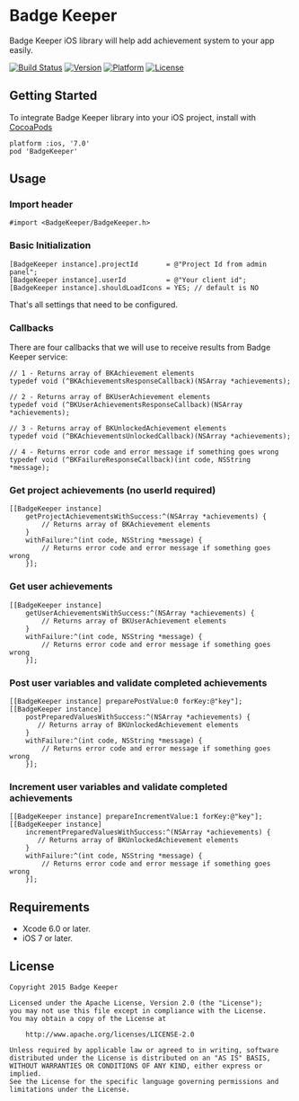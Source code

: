 # Badge Keeper

Badge Keeper iOS library will help add achievement system to your app easily.

[![Build Status](https://travis-ci.org/badgekeeper/BadgeKeeper-iOS.svg?branch=master)](https://travis-ci.org/badgekeeper/BadgeKeeper-iOS)
[![Version](https://img.shields.io/cocoapods/v/BadgeKeeper.svg)](http://cocoadocs.org/docsets/BadgeKeeper)
[![Platform](https://img.shields.io/cocoapods/p/BadgeKeeper.svg)](http://cocoadocs.org/docsets/BadgeKeeper)
[![License](https://img.shields.io/cocoapods/l/BadgeKeeper.svg)](http://cocoadocs.org/docsets/BadgeKeeper)

## Getting Started

To integrate Badge Keeper library into your iOS project, install with [CocoaPods](http://cocoapods.org)
```
platform :ios, '7.0'
pod 'BadgeKeeper'
```

## Usage

### Import header

```objc
#import <BadgeKeeper/BadgeKeeper.h>
```

### Basic Initialization

```objc
[BadgeKeeper instance].projectId       = @"Project Id from admin panel";
[BadgeKeeper instance].userId          = @"Your client id";
[BadgeKeeper instance].shouldLoadIcons = YES; // default is NO
```

That's all settings that need to be configured.

### Callbacks

There are four callbacks that we will use to receive results from Badge Keeper service:

```
// 1 - Returns array of BKAchievement elements
typedef void (^BKAchievementsResponseCallback)(NSArray *achievements);

// 2 - Returns array of BKUserAchievement elements
typedef void (^BKUserAchievementsResponseCallback)(NSArray *achievements);

// 3 - Returns array of BKUnlockedAchievement elements
typedef void (^BKAchievementsUnlockedCallback)(NSArray *achievements);

// 4 - Returns error code and error message if something goes wrong
typedef void (^BKFailureResponseCallback)(int code, NSString *message);
```

### Get project achievements (no userId required)

```objc
[[BadgeKeeper instance]
	getProjectAchievementsWithSuccess:^(NSArray *achievements) {
		// Returns array of BKAchievement elements
	}
	withFailure:^(int code, NSString *message) {
		// Returns error code and error message if something goes wrong
	}];
```

### Get user achievements

```objc
[[BadgeKeeper instance]
	getUserAchievementsWithSuccess:^(NSArray *achievements) {
		// Returns array of BKUserAchievement elements
	}
	withFailure:^(int code, NSString *message) {
		// Returns error code and error message if something goes wrong
	}];
```

### Post user variables and validate completed achievements

```objc
[[BadgeKeeper instance] preparePostValue:0 forKey:@"key"];
[[BadgeKeeper instance]
	postPreparedValuesWithSuccess:^(NSArray *achievements) {
       // Returns array of BKUnlockedAchievement elements
    }
	withFailure:^(int code, NSString *message) {
		// Returns error code and error message if something goes wrong
	}];
```

### Increment user variables and validate completed achievements

```objc
[[BadgeKeeper instance] prepareIncrementValue:1 forKey:@"key"];
[[BadgeKeeper instance]
	incrementPreparedValuesWithSuccess:^(NSArray *achievements) {
       // Returns array of BKUnlockedAchievement elements
    }
	withFailure:^(int code, NSString *message) {
		// Returns error code and error message if something goes wrong
	}];
```

## Requirements

* Xcode 6.0 or later.
* iOS 7 or later.

## License

	Copyright 2015 Badge Keeper

	Licensed under the Apache License, Version 2.0 (the "License");
	you may not use this file except in compliance with the License.
	You may obtain a copy of the License at

    	http://www.apache.org/licenses/LICENSE-2.0

	Unless required by applicable law or agreed to in writing, software
	distributed under the License is distributed on an "AS IS" BASIS,
	WITHOUT WARRANTIES OR CONDITIONS OF ANY KIND, either express or implied.
	See the License for the specific language governing permissions and
	limitations under the License.